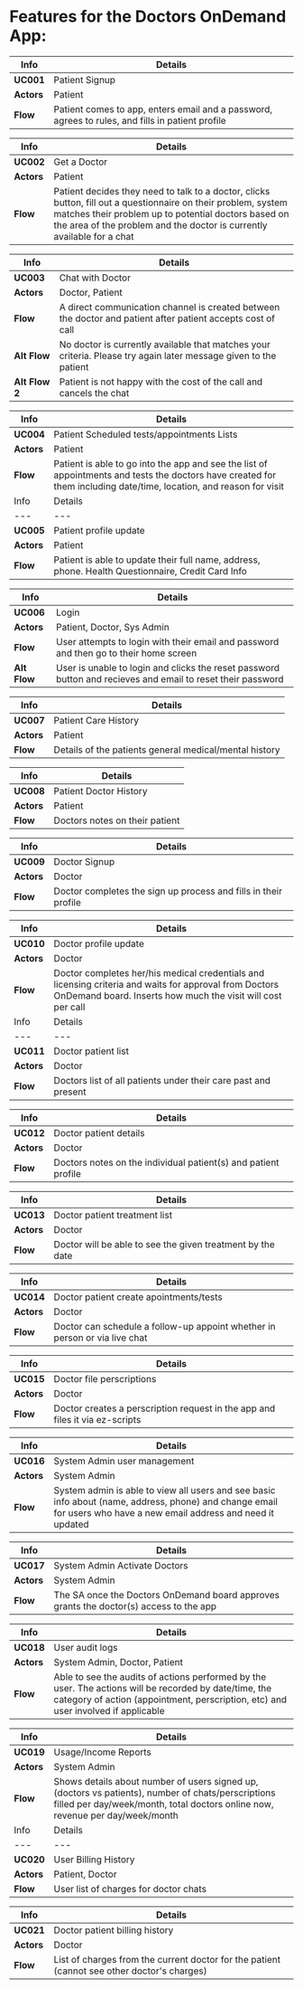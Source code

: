 # Features for the Doctors OnDemand App:

Info | Details
--- | ---
**UC001** | Patient Signup
**Actors** | Patient					
**Flow** | Patient comes to app, enters email and a password, agrees to rules, and fills in patient profile					

Info | Details
--- | ---
**UC002**	| Get a Doctor					
**Actors** | Patient					
**Flow** | Patient decides they need to talk to a doctor, clicks button, fill out a questionnaire on their problem, system matches their problem up to potential doctors based on the area of the problem and the doctor is currently available for a chat					

Info | Details
--- | ---
**UC003** | Chat with Doctor					
**Actors** | Doctor, Patient					
**Flow** | A direct communication channel is created between the doctor and patient after patient accepts cost of call					
**Alt Flow** | No doctor is currently available that matches your criteria.  Please try again later message given to the patient					
**Alt Flow 2** | Patient is not happy with the cost of the call and cancels the chat					

Info | Details
--- | ---
**UC004** | Patient Scheduled tests/appointments Lists					
**Actors** | Patient					
**Flow** | Patient is able to go into the app and see the list of appointments and tests the doctors have created for them including date/time, location, and reason for visit					
Info | Details
--- | ---
**UC005** | Patient profile update					
**Actors** | Patient					
**Flow** | Patient is able to update their full name, address, phone.  Health Questionnaire, Credit Card Info					

Info | Details
--- | ---
**UC006** | Login					
**Actors** | Patient, Doctor, Sys Admin					
**Flow** | User attempts to login with their email and password and then go to their home screen					
**Alt Flow** | User is unable to login and clicks the reset password button and recieves and email to reset their password					

Info | Details
--- | ---
**UC007** | Patient Care History					
**Actors** | Patient					
**Flow** | Details of the patients general medical/mental history					

Info | Details
--- | ---
**UC008** | Patient Doctor History					
**Actors** | Patient					
**Flow** | Doctors notes on their patient					

Info | Details
--- | ---
**UC009** | Doctor Signup					
**Actors** | Doctor 					
**Flow** | Doctor completes the sign up process and fills in their profile					

Info | Details
--- | ---
**UC010** | Doctor profile update					
**Actors** | Doctor					
**Flow** | Doctor completes her/his medical credentials and licensing criteria and waits for approval from Doctors OnDemand board.  Inserts how much the visit will cost per call				
Info | Details
--- | ---
**UC011** | Doctor patient list					
**Actors** | Doctor					
**Flow** | Doctors list of all patients under their care past and present					

Info | Details
--- | ---
**UC012** | Doctor patient details					
**Actors** | Doctor					
**Flow** | Doctors notes on the individual patient(s) and patient profile					

Info | Details
--- | ---
**UC013** | Doctor patient treatment list					
**Actors** | Doctor					
**Flow** | Doctor will be able to see the given treatment by the date					

Info | Details
--- | ---
**UC014** | Doctor patient create apointments/tests					
**Actors** | Doctor					
**Flow** | Doctor can schedule a follow-up appoint whether in person or via live chat					

Info | Details
--- | ---
**UC015** | Doctor file perscriptions					
**Actors** | Doctor					
**Flow** | Doctor creates a perscription request in the app and files it via ez-scripts					

Info | Details
--- | ---
**UC016** | System Admin user management					
**Actors** | System Admin					
**Flow** | System admin is able to view all users and see basic info about (name, address, phone) and change email for users who have a new email address and need it updated				

Info | Details
--- | ---
**UC017** | System Admin Activate Doctors					
**Actors** | System Admin					
**Flow** | The SA once the Doctors OnDemand board approves grants the doctor(s) access to the app 					

Info | Details
--- | ---
**UC018** | User audit logs					
**Actors** | System Admin, Doctor, Patient					
**Flow** | Able to see the audits of actions performed by the user.  The actions will be recorded by date/time, the category of action (appointment, perscription, etc) and user involved if applicable					

Info | Details
--- | ---
**UC019** | Usage/Income Reports					
**Actors** | System Admin					
**Flow** | Shows details about number of users signed up, (doctors vs patients), number of chats/perscriptions filled per day/week/month, total doctors online now, revenue per day/week/month					
Info | Details
--- | ---
**UC020** | User Billing History					
**Actors** | Patient, Doctor					
**Flow** | User list of charges for doctor chats					

Info | Details
--- | ---
**UC021** | Doctor patient billing history					
**Actors** | Doctor					
**Flow** | List of charges from the current doctor for the patient (cannot see other doctor's charges)					
